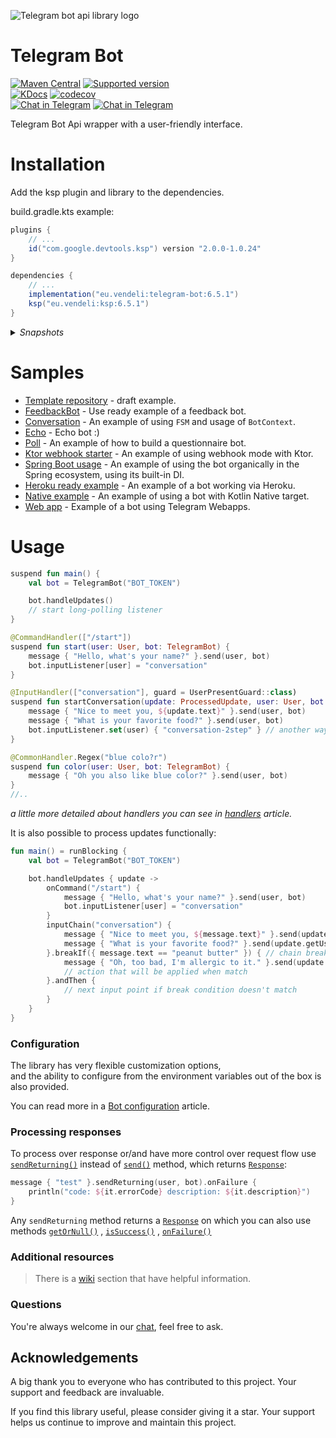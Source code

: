 ![Telegram bot api library logo](https://user-images.githubusercontent.com/3987067/180802441-966bb058-919b-4e1c-82c1-2b210cc9a94e.png)

# Telegram Bot

[![Maven Central](https://img.shields.io/maven-central/v/eu.vendeli/telegram-bot?style=flat&label=Maven&logo=apache-maven)](https://search.maven.org/artifact/eu.vendeli/telegram-bot)
[![Supported version](https://img.shields.io/badge/dynamic/json?url=https%3A%2F%2Fgithub.com%2Fvendelieu%2Ftelegram-bot%2Fraw%2Fmaster%2FbuildSrc%2Fsrc%2Fmain%2Fresources%2Fapi.json&query=%24.version&style=flat&logo=telegram&label=Telegram&color=blue)](https://core.telegram.org/bots/api)\
[![KDocs](https://img.shields.io/static/v1?label=Dokka&message=KDocs&color=blue&logo=kotlin)](https://vendelieu.github.io/telegram-bot/)
[![codecov](https://codecov.io/gh/vendelieu/telegram-bot/branch/master/graph/badge.svg?token=xn5xo6fu6r)](https://codecov.io/gh/vendelieu/telegram-bot) \
[![Chat in Telegram](https://img.shields.io/static/v1?label=Telegram&message=Chat&color=blue&logo=telegram)](https://t.me/venny_tgbot)
[![Chat in Telegram](https://img.shields.io/static/v1?label=Telegram&message=Channel&color=blue&logo=telegram)](https://t.me/v_telegramBot)

Telegram Bot Api wrapper with a user-friendly interface.

# Installation

Add the ksp plugin and library to the dependencies.

build.gradle.kts example:

```gradle copy
plugins {
    // ...
    id("com.google.devtools.ksp") version "2.0.0-1.0.24"
}

dependencies {
    // ...
    implementation("eu.vendeli:telegram-bot:6.5.1")
    ksp("eu.vendeli:ksp:6.5.1")
}
```

<details>
  <summary><i>Snapshots</i></summary>
  To install snapshot versions add dev repository:

```gradle copy
repositories {
    mavenCentral()
    // ...
    maven("https://mvn.vendeli.eu/telegram-bot") // this
}
```

And use the latest package version from [packages](https://github.com/vendelieu?tab=packages&repo_name=telegram-bot).

</details>

# Samples

- [Template repository](https://github.com/vendelieu/telegram-bot_template) - draft example.
- [FeedbackBot](https://github.com/ktgram/feedback-bot) - Use ready example of a feedback bot.
- [Conversation](https://github.com/vendelieu/telegram-bot_template/tree/conversation) - An example of using `FSM` and
  usage of `BotContext`.
- [Echo](https://github.com/vendelieu/telegram-bot_template/tree/echo) - Echo bot :)
- [Poll](https://github.com/vendelieu/telegram-bot_template/tree/poll) - An example of how to build a questionnaire bot.
- [Ktor webhook starter](https://github.com/ktgram/webhook) - An example of using webhook mode
  with Ktor.
- [Spring Boot usage](https://github.com/vendelieu/telegram-bot_template/tree/spring-bot) - An example of using the bot
  organically in the Spring ecosystem, using its built-in DI.
- [Heroku ready example](https://github.com/vendelieu/telegram-bot_template/tree/heroku) - An example of a bot working
  via Heroku.
- [Native example](https://github.com/ktgram/native-example) - An example of using a bot with Kotlin Native target.
- [Web app](https://github.com/ktgram/webapp) - Example of a bot using Telegram Webapps.

</details>

# Usage

```kotlin
suspend fun main() {
    val bot = TelegramBot("BOT_TOKEN")

    bot.handleUpdates()
    // start long-polling listener
}

@CommandHandler(["/start"])
suspend fun start(user: User, bot: TelegramBot) {
    message { "Hello, what's your name?" }.send(user, bot)
    bot.inputListener[user] = "conversation"
}

@InputHandler(["conversation"], guard = UserPresentGuard::class)
suspend fun startConversation(update: ProcessedUpdate, user: User, bot: TelegramBot) {
    message { "Nice to meet you, ${update.text}" }.send(user, bot)
    message { "What is your favorite food?" }.send(user, bot)
    bot.inputListener.set(user) { "conversation-2step" } // another way to set input
}

@CommonHandler.Regex("blue colo?r")
suspend fun color(user: User, bot: TelegramBot) {
    message { "Oh you also like blue color?" }.send(user, bot)
}
//..
```

*a little more detailed about handlers you can see
in [handlers](https://github.com/vendelieu/telegram-bot/wiki/Handlers) article.*

It is also possible to process updates functionally:

```kotlin
fun main() = runBlocking {
    val bot = TelegramBot("BOT_TOKEN")

    bot.handleUpdates { update ->
        onCommand("/start") {
            message { "Hello, what's your name?" }.send(user, bot)
            bot.inputListener[user] = "conversation"
        }
        inputChain("conversation") {
            message { "Nice to meet you, ${message.text}" }.send(update.getUser(), bot)
            message { "What is your favorite food?" }.send(update.getUser(), bot)
        }.breakIf({ message.text == "peanut butter" }) { // chain break condition
            message { "Oh, too bad, I'm allergic to it." }.send(update.getUser(), bot)
            // action that will be applied when match
        }.andThen {
            // next input point if break condition doesn't match
        }
    }
}
```

### Configuration

The library has very flexible customization options, \
and the ability to configure from the environment variables out of the box is also provided.

You can read more in a [Bot configuration](https://github.com/vendelieu/telegram-bot/wiki/Bot-configuration) article.

### Processing responses

To process over response or/and have more control over request flow
use [`sendReturning()`](https://vendelieu.github.io/telegram-bot/-telegram%20-bot/eu.vendeli.tgbot.interfaces/-action/send-returning.html)
instead
of [`send()`](https://vendelieu.github.io/telegram-bot/-telegram%20-bot/eu.vendeli.tgbot.interfaces/-action/send.html)
method,
which
returns [`Response`](https://vendelieu.github.io/telegram-bot/-telegram%20-bot/eu.vendeli.tgbot.types.internal/-response/index.html):

```kotlin
message { "test" }.sendReturning(user, bot).onFailure {
    println("code: ${it.errorCode} description: ${it.description}")
}
```

Any `sendReturning` method returns
a [`Response`](https://vendelieu.github.io/telegram-bot/-telegram%20-bot/eu.vendeli.tgbot.types.internal/-response/index.html)
on which you can also use
methods [`getOrNull()`](https://vendelieu.github.io/telegram-bot/-telegram%20-bot/eu.vendeli.tgbot.types.internal/get-or-null.html)
, [`isSuccess()`](https://vendelieu.github.io/telegram-bot/-telegram%20-bot/eu.vendeli.tgbot.types.internal/is-success.html)
, [`onFailure()`](https://vendelieu.github.io/telegram-bot/-telegram%20-bot/eu.vendeli.tgbot.types.internal/on-failure.html)

### Additional resources

> There is a [wiki](https://github.com/vendelieu/telegram-bot/wiki) section that have helpful information.

### Questions

You're always welcome in our [chat](https://t.me/venny_tgbot), feel free to ask.

## Acknowledgements

A big thank you to everyone who has contributed to this project. Your support and feedback are invaluable.

If you find this library useful, please consider giving it a star. Your support helps us continue to improve
and maintain this project.
